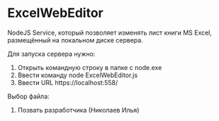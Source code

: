 # ExcelWebEditor

NodeJS Service, который позволяет изменять лист книги MS Excel, размещённый на локальном диске сервера.

Для запуска сервера нужно:
1) Открыть командную строку в папке с node.exe
2) Ввести команду node ExcelWebEditor.js
3) Ввести URL https://localhost:558/

Выбор файла:
1) Позвать разработчика (Николаев Илья) 
